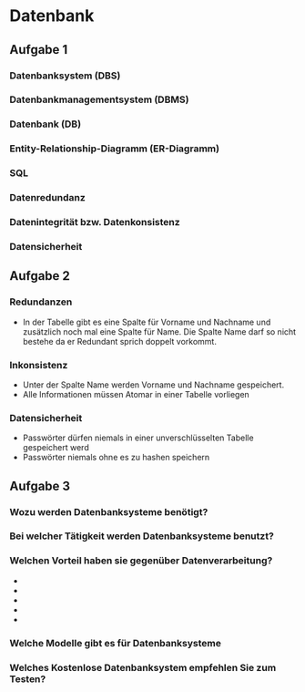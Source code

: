 # Datenbank

## Aufgabe 1
### Datenbanksystem (DBS)

### Datenbankmanagementsystem (DBMS)

### Datenbank (DB)

### Entity-Relationship-Diagramm (ER-Diagramm)

### SQL

### Datenredundanz

### Datenintegrität bzw. Datenkonsistenz

### Datensicherheit

## Aufgabe 2
### Redundanzen
+ In der Tabelle gibt es eine Spalte für Vorname und Nachname und zusätzlich noch mal eine Spalte für Name. Die Spalte Name darf so nicht bestehe da er Redundant sprich doppelt vorkommt. 
### Inkonsistenz
+ Unter der Spalte Name werden Vorname und Nachname gespeichert.
+ Alle Informationen müssen Atomar in einer Tabelle vorliegen

### Datensicherheit
+ Passwörter dürfen niemals  in einer unverschlüsselten Tabelle gespeichert werd
+ Passwörter niemals ohne es zu hashen speichern

## Aufgabe 3
### Wozu werden Datenbanksysteme benötigt?

### Bei welcher Tätigkeit werden Datenbanksysteme benutzt?

### Welchen Vorteil haben sie gegenüber Datenverarbeitung?
+ 
+ 
+ 
+ 
+ 

### Welche Modelle gibt es für Datenbanksysteme

### Welches Kostenlose Datenbanksystem empfehlen Sie zum Testen?

